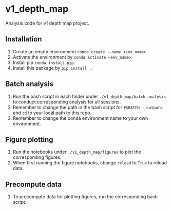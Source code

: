 # v1_depth_map
Analysis code for v1 depth map project.

## Installation
1. Create an empty environment `conda create --name <env_name>`
2. Activate the environment by `conda activate <env_name>`.
3. Install pip `conda install pip`.
3. Install this package by `pip install .`.

## Batch analysis
1. Run the bash script in each folder under `./v1_depth_map/batch_analysis` to conduct corresponding analysis for all sessions.
2. Remember to change the path in the bash script for `#SBATCH --output=` and `cd` to your local path to this repo.
3. Remember to change the conda environment name to your own environment.

## Figure plotting
1. Run the notebooks under `./v1_depth_map/figures` to plot the corresponding figures.
2. When first running the figure notebooks, change `reload` to `True` to reload data. 

## Precompute data
1. To precompute data for plotting figures, run the corresponding bash script.